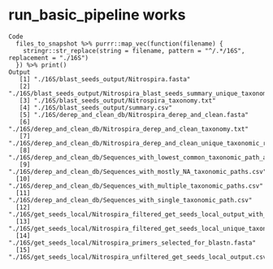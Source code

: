 # run_basic_pipeline works

    Code
      files_to_snapshot %>% purrr::map_vec(function(filename) {
        stringr::str_replace(string = filename, pattern = "^/.*/16S", replacement = "./16S")
      }) %>% print()
    Output
       [1] "./16S/blast_seeds_output/Nitrospira.fasta"                                                 
       [2] "./16S/blast_seeds_output/Nitrospira_blast_seeds_summary_unique_taxonomic_rank_counts.csv"  
       [3] "./16S/blast_seeds_output/Nitrospira_taxonomy.txt"                                          
       [4] "./16S/blast_seeds_output/summary.csv"                                                      
       [5] "./16S/derep_and_clean_db/Nitrospira_derep_and_clean.fasta"                                 
       [6] "./16S/derep_and_clean_db/Nitrospira_derep_and_clean_taxonomy.txt"                          
       [7] "./16S/derep_and_clean_db/Nitrospira_derep_and_clean_unique_taxonomic_rank_counts.txt"      
       [8] "./16S/derep_and_clean_db/Sequences_with_lowest_common_taxonomic_path_agreement.csv"        
       [9] "./16S/derep_and_clean_db/Sequences_with_mostly_NA_taxonomic_paths.csv"                     
      [10] "./16S/derep_and_clean_db/Sequences_with_multiple_taxonomic_paths.csv"                      
      [11] "./16S/derep_and_clean_db/Sequences_with_single_taxonomic_path.csv"                         
      [12] "./16S/get_seeds_local/Nitrospira_filtered_get_seeds_local_output_with_taxonomy.csv"        
      [13] "./16S/get_seeds_local/Nitrospira_filtered_get_seeds_local_unique_taxonomic_rank_counts.csv"
      [14] "./16S/get_seeds_local/Nitrospira_primers_selected_for_blastn.fasta"                        
      [15] "./16S/get_seeds_local/Nitrospira_unfiltered_get_seeds_local_output.csv"                    

